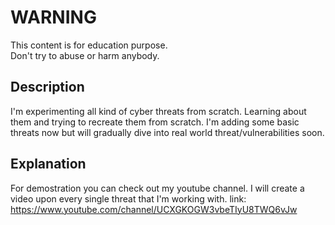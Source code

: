 # WARNING
This content is for education purpose.<br>
Don't try to abuse or harm anybody.

## Description
I'm experimenting all kind of cyber threats from scratch. Learning about them and trying to recreate them from scratch. I'm adding some basic threats now but will gradually dive into real world threat/vulnerabilities soon.

## Explanation
For demostration you can check out my youtube channel. I will create a video upon every single threat that I'm working with.
link: https://www.youtube.com/channel/UCXGKOGW3vbeTIyU8TWQ6vJw
